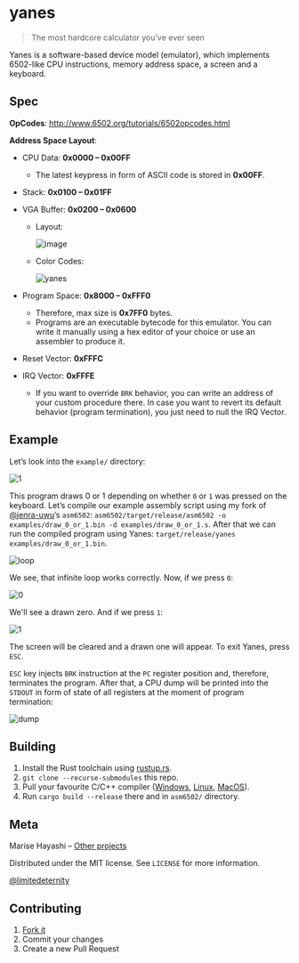 # yanes
> The most hardcore calculator you’ve ever seen

Yanes is a software-based device model (emulator), which implements 6502-like CPU instructions, memory address space, a screen and a keyboard.

## Spec

**OpCodes**: http://www.6502.org/tutorials/6502opcodes.html

**Address Space Layout**:

- CPU Data: **0x0000 – 0x00FF**

  - The latest keypress in form of ASCII code is stored in **0x00FF**.

- Stack: **0x0100 – 0x01FF**

- VGA Buffer: **0x0200 – 0x0600**

  * Layout:

    ![image](https://user-images.githubusercontent.com/24318966/104934963-b4158e00-59bb-11eb-8add-fcc913b8bc83.png)

  * Color Codes:

    ![yanes](https://user-images.githubusercontent.com/24318966/104935109-e2936900-59bb-11eb-8bb3-b2754d017906.png)

- Program Space: **0x8000 – 0xFFF0**

  - Therefore, max size is **0x7FF0** bytes.
  - Programs are an executable bytecode for this emulator. You can write it manually using a hex editor of your choice or use an assembler to produce it.
  
- Reset Vector: **0xFFFC**

- IRQ Vector: **0xFFFE**

  - If you want to override `BRK` behavior, you can write an address of your custom procedure there. 
    In case you want to revert its default behavior (program termination), you just need to null the IRQ Vector.

## Example

Let’s look into the `example/` directory:

![1](https://user-images.githubusercontent.com/24318966/105477350-cbea5c00-5cb2-11eb-82f3-553d049148be.png)

This program draws 0 or 1 depending on whether `0` or `1` was pressed on the keyboard. 
Let’s compile our example assembly script using my fork of [@jenra-uwu](https://github.com/jenra-uwu/asm6502)’s `asm6502`: `asm6502/target/release/asm6502 -o examples/draw_0_or_1.bin -d examples/draw_0_or_1.s`.
After that we can run the compiled program using Yanes: `target/release/yanes examples/draw_0_or_1.bin`.

![loop](https://user-images.githubusercontent.com/24318966/105478172-e6710500-5cb3-11eb-9900-e1a466a9469f.png)

We see, that infinite loop works correctly. Now, if we press `0`:

![0](https://user-images.githubusercontent.com/24318966/105478252-06082d80-5cb4-11eb-803c-dd8bcb281ffa.png)

We'll see a drawn zero. And if we press `1`:

![1](https://user-images.githubusercontent.com/24318966/105478325-1a4c2a80-5cb4-11eb-9779-d2f64e723221.png)

The screen will be cleared and a drawn one will appear. To exit Yanes, press `ESC`. 

`ESC` key injects `BRK` instruction at the `PC` register position and, therefore, terminates the program. After that, a CPU dump will be printed into the `STDOUT` in form of state of all registers at the moment of program termination:

![dump](https://user-images.githubusercontent.com/24318966/105478702-90e92800-5cb4-11eb-971f-8cbdb549c684.png)

## Building

1. Install the Rust toolchain using [rustup.rs](https://rustup.rs/).
2. `git clone --recurse-submodules` this repo.
3. Pull your favourite C/C++ compiler ([Windows](https://visualstudio.microsoft.com/downloads/#build-tools-for-visual-studio-2019), [Linux](https://en.wikipedia.org/wiki/You_Know_What_to_Do), [MacOS](https://www.ics.uci.edu/~pattis/common/handouts/macmingweclipse/allexperimental/macxcodecommandlinetools.html)).
4. Run `cargo build --release` there and in `asm6502/` directory.

## Meta

Marise Hayashi – [Other projects](https://limitedeternity.github.io/)

Distributed under the MIT license. See ``LICENSE`` for more information.

[@limitedeternity](https://github.com/limitedeternity)

## Contributing

1. [Fork it](https://github.com/limitedeternity/yanes/fork)
2. Commit your changes
3. Create a new Pull Request
